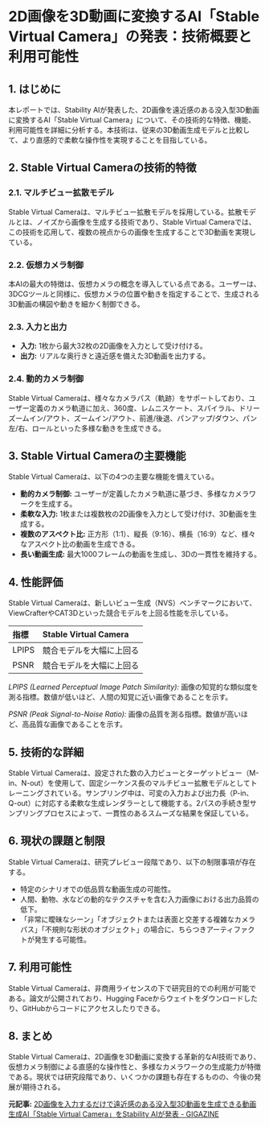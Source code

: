 # 2D画像を3D動画に変換するAI「Stable Virtual Camera」の発表：技術概要と利用可能性

## 1. はじめに

本レポートでは、Stability AIが発表した、2D画像を遠近感のある没入型3D動画に変換するAI「Stable Virtual Camera」について、その技術的な特徴、機能、利用可能性を詳細に分析する。本技術は、従来の3D動画生成モデルと比較して、より直感的で柔軟な操作性を実現することを目指している。

## 2. Stable Virtual Cameraの技術的特徴

### 2.1. マルチビュー拡散モデル

Stable Virtual Cameraは、マルチビュー拡散モデルを採用している。拡散モデルとは、ノイズから画像を生成する技術であり、Stable Virtual Cameraでは、この技術を応用して、複数の視点からの画像を生成することで3D動画を実現している。

### 2.2. 仮想カメラ制御

本AIの最大の特徴は、仮想カメラの概念を導入している点である。ユーザーは、3DCGツールと同様に、仮想カメラの位置や動きを指定することで、生成される3D動画の構図や動きを細かく制御できる。

### 2.3. 入力と出力

* **入力:** 1枚から最大32枚の2D画像を入力として受け付ける。
* **出力:** リアルな奥行きと遠近感を備えた3D動画を出力する。

### 2.4. 動的カメラ制御

Stable Virtual Cameraは、様々なカメラパス（軌跡）をサポートしており、ユーザー定義のカメラ軌道に加え、360度、レムニスケート、スパイラル、ドリーズームイン/アウト、ズームイン/アウト、前進/後退、パンアップ/ダウン、パン左/右、ロールといった多様な動きを生成できる。

## 3. Stable Virtual Cameraの主要機能

Stable Virtual Cameraは、以下の4つの主要な機能を備えている。

* **動的カメラ制御:** ユーザーが定義したカメラ軌道に基づき、多様なカメラワークを生成する。
* **柔軟な入力:** 1枚または複数枚の2D画像を入力として受け付け、3D動画を生成する。
* **複数のアスペクト比:** 正方形（1:1）、縦長（9:16）、横長（16:9）など、様々なアスペクト比の動画を生成できる。
* **長い動画生成:** 最大1000フレームの動画を生成し、3Dの一貫性を維持する。

## 4. 性能評価

Stable Virtual Cameraは、新しいビュー生成（NVS）ベンチマークにおいて、ViewCrafterやCAT3Dといった競合モデルを上回る性能を示している。

| 指標 | Stable Virtual Camera |
| :--------- | :-------------------- |
| LPIPS | 競合モデルを大幅に上回る |
| PSNR | 競合モデルを大幅に上回る |

*LPIPS (Learned Perceptual Image Patch Similarity):* 画像の知覚的な類似度を測る指標。数値が低いほど、人間の知覚に近い画像であることを示す。

*PSNR (Peak Signal-to-Noise Ratio):* 画像の品質を測る指標。数値が高いほど、高品質な画像であることを示す。

## 5. 技術的な詳細

Stable Virtual Cameraは、設定された数の入力ビューとターゲットビュー（M-in、N-out）を使用して、固定シーケンス長のマルチビュー拡散モデルとしてトレーニングされている。サンプリング中は、可変の入力および出力長（P-in、Q-out）に対応する柔軟な生成レンダラーとして機能する。2パスの手続き型サンプリングプロセスによって、一貫性のあるスムーズな結果を保証している。

## 6. 現状の課題と制限

Stable Virtual Cameraは、研究プレビュー段階であり、以下の制限事項が存在する。

* 特定のシナリオでの低品質な動画生成の可能性。
* 人間、動物、水などの動的なテクスチャを含む入力画像における出力品質の低下。
* 「非常に曖昧なシーン」「オブジェクトまたは表面と交差する複雑なカメラパス」「不規則な形状のオブジェクト」の場合に、ちらつきアーティファクトが発生する可能性。

## 7. 利用可能性

Stable Virtual Cameraは、非商用ライセンスの下で研究目的での利用が可能である。論文が公開されており、Hugging Faceからウェイトをダウンロードしたり、GitHubからコードにアクセスしたりできる。

## 8. まとめ

Stable Virtual Cameraは、2D画像を3D動画に変換する革新的なAI技術であり、仮想カメラ制御による直感的な操作性と、多様なカメラワークの生成能力が特徴である。現状では研究段階であり、いくつかの課題も存在するものの、今後の発展が期待される。


**元記事:** [2D画像を入力するだけで遠近感のある没入型3D動画を生成できる動画生成AI「Stable Virtual Camera」をStability AIが発表 - GIGAZINE](https://gigazine.net/news/20250319-stable-virtual-camera/)